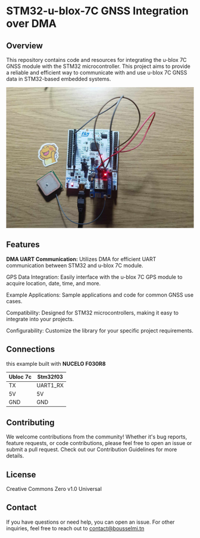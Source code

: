# STM32-u-blox-7C GNSS Integration over DMA 

## Overview

This repository contains code and resources for integrating the u-blox 7C GNSS module with the STM32 microcontroller.
This project aims to provide a reliable and efficient way to communicate with and use u-blox 7C GNSS data in STM32-based embedded systems.

![Image](image.jpg)

## Features

**DMA UART Communication:** Utilizes DMA for efficient UART communication between STM32 and u-blox 7C module.

GPS Data Integration: Easily interface with the u-blox 7C GPS module to acquire location, date, time, and more.

Example Applications: Sample applications and code for common GNSS use cases.

Compatibility: Designed for STM32 microcontrollers, making it easy to integrate into your projects.

Configurability: Customize the library for your specific project requirements.

## Connections

this example built with **NUCELO F030R8** 

| Ubloc 7c	 | Stm32f03 |
| ------ | ------ |
| TX | UART1_RX |
| 5V | 5V |
| GND | GND |


## Contributing
We welcome contributions from the community! Whether it's bug reports, feature requests, or code contributions, please feel free to open an issue or submit a pull request. Check out our Contribution Guidelines for more details.

## License

Creative Commons Zero v1.0 Universal

## Contact
If you have questions or need help, you can open an issue.
For other inquiries, feel free to reach out to contact@bousselmi.tn
